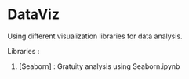# DataViz
Using different visualization libraries for data analysis. 

Libraries :
1. [Seaborn] :  Gratuity analysis using Seaborn.ipynb
